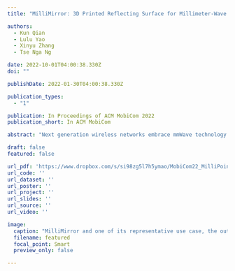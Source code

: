 ```yaml
---
title: "MilliMirror: 3D Printed Reflecting Surface for Millimeter-Wave Coverage Expansion"

authors:
  - Kun Qian
  - Lulu Yao
  - Xinyu Zhang
  - Tse Nga Ng

date: 2022-10-01T04:00:38.330Z
doi: ""

publishDate: 2022-01-30T04:00:38.330Z

publication_types:
  - "1"

publication: In Proceedings of ACM MobiCom 2022
publication_short: In ACM MobiCom

abstract: "Next generation wireless networks embrace mmWave technology for its high capacity. Yet, mmWave radios bear a fundamental coverage limitation due to the high directionality and propagation artifacts. In this paper, we explore an economical paradigm based on 3D printing technology for mmWave coverage expansion. We propose MilliPoint, a fully passive metasurface, which can reshape and resteer mmWave beams to anomalous directions to illuminate the coverage blind spots. We develop a closed-form model to efficiently synthesize the MilliPoint design with thousands of unit elements and across a wide frequency band. We further develop an economical process based on 3D printing and metal deposition to fabricate MilliPoint. Our field test results show that MilliPoint can effectively fill the coverage holes and operate transparently to the standard mmWave beam management protocols."

draft: false
featured: false

url_pdf: 'https://www.dropbox.com/s/si98zg5l7h5ymao/MobiCom22_MilliPoint_paper.pdf?dl=0'
url_code: ''
url_dataset: ''
url_poster: ''
url_project: ''
url_slides: ''
url_source: ''
url_video: ''

image:
  caption: "MilliMirror and one of its representative use case, the outdoor-to-indoor coverage expansion."
  filename: featured
  focal_point: Smart
  preview_only: false

---
```

